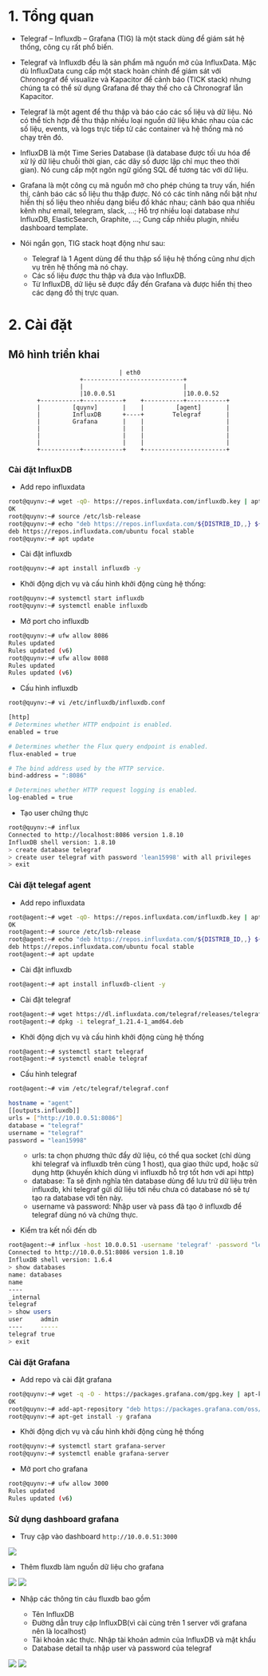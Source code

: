 # 1. Tổng quan

- Telegraf – Influxdb – Grafana (TIG)  là một stack dùng để giám sát hệ thống, công cụ rất phổ biến.

- Telegraf và Influxdb đều là sản phẩm mã nguồn mở của InfluxData. Mặc dù InfluxData cung cấp một stack hoàn chỉnh để giám sát với Chronograf để visualize và Kapacitor để cảnh báo (TICK stack) nhưng chúng ta có thể sử dụng Grafana để thay thế cho cả Chronograf lẫn Kapacitor.

- Telegraf là một agent để thu thập và báo cáo các số liệu và dữ liệu. Nó có thể tích hợp để thu thập nhiều loại nguồn dữ liệu khác nhau của các số liệu, events, và logs trực tiếp từ các container và hệ thống mà nó chạy trên đó.

- InfluxDB là một Time Series Database (là database được tối ưu hóa để xử lý dữ liệu chuỗi thời gian, các dãy số được lập chỉ mục theo thời gian). Nó cung cấp một ngôn ngữ giống SQL để tương tác với dữ liệu.

- Grafana là một công cụ mã nguồn mở cho phép chúng ta truy vấn, hiển thị, cảnh báo các số liệu thu thập được. Nó có các tính năng nổi bật như hiển thị số liệu theo nhiều dạng biểu đồ khác nhau; cảnh báo qua nhiều kênh như email, telegram, slack, …; Hỗ trợ nhiều loại database như InfluxDB, ElasticSearch, Graphite, …; Cung cấp nhiều plugin, nhiều dashboard template.

- Nói ngắn gọn, TIG stack hoạt động như sau:

<ul>
<ul>
<li> Telegraf là 1 Agent dùng để thu thập số liệu hệ thống cũng như dịch vụ trên hệ thống mà nó chạy.
<li> Các số liệu được thu thập và đưa vào InfluxDB.
<li> Từ InfluxDB, dữ liệu sẽ được đẩy đến Grafana và được hiển thị theo các dạng đồ thị trực quan.
</ul>
</ul>

# 2. Cài đặt

## Mô hình triển khai

                                   | eth0
                        +----------------------------+
                        |                            |                           
                        |10.0.0.51                   |10.0.0.52                  
            +-----------+-----------+    +-----------+-----------+   
            |         [quynv]       |    |         [agent]       |   
            |         InfluxDB      +----+        Telegraf       |
            |         Grafana       |    |                       |   
            |                       |    |                       |  
            |                       |    |                       |   
            |                       |    |                       | 
            +-----------+-----------+    +-----------------------+


### Cài đặt InfluxDB

- Add repo influxdata

```sh
root@quynv:~# wget -qO- https://repos.influxdata.com/influxdb.key | apt-key add -
OK
root@quynv:~# source /etc/lsb-release
root@quynv:~# echo "deb https://repos.influxdata.com/${DISTRIB_ID,,} ${DISTRIB_CODENAME} stable" | tee /etc/apt/sources.list.d/influxdb.list
deb https://repos.influxdata.com/ubuntu focal stable
root@quynv:~# apt update 
```

- Cài đặt influxdb

```sh
root@quynv:~# apt install influxdb -y
```

- Khởi động dịch vụ và cấu hình khởi động cùng hệ thống:


```sh
root@quynv:~# systemctl start influxdb
root@quynv:~# systemctl enable influxdb
```

- Mở port cho influxdb

```sh
root@quynv:~# ufw allow 8086
Rules updated
Rules updated (v6)
root@quynv:~# ufw allow 8088
Rules updated
Rules updated (v6)
```

- Cấu hình influxdb

```sh
root@quynv:~# vi /etc/influxdb/influxdb.conf

[http]
# Determines whether HTTP endpoint is enabled.
enabled = true

# Determines whether the Flux query endpoint is enabled.
flux-enabled = true

# The bind address used by the HTTP service.
bind-address = ":8086"

# Determines whether HTTP request logging is enabled.
log-enabled = true
```

- Tạo user chứng thực

```sh
root@quynv:~# influx
Connected to http://localhost:8086 version 1.8.10
InfluxDB shell version: 1.8.10
> create database telegraf
> create user telegraf with password 'lean15998' with all privileges
> exit
```

### Cài đặt telegaf agent


- Add repo influxdata

```sh
root@agent:~# wget -qO- https://repos.influxdata.com/influxdb.key | apt-key add -
OK
root@agent:~# source /etc/lsb-release
root@agent:~# echo "deb https://repos.influxdata.com/${DISTRIB_ID,,} ${DISTRIB_CODENAME} stable" | tee /etc/apt/sources.list.d/influxdb.list
deb https://repos.influxdata.com/ubuntu focal stable
root@agent:~# apt update 
```

- Cài đặt influxdb

```sh
root@agent:~# apt install influxdb-client -y
```

- Cài đặt telegraf

```sh
root@agent:~# wget https://dl.influxdata.com/telegraf/releases/telegraf_1.21.4-1_amd64.deb
root@agent:~# dpkg -i telegraf_1.21.4-1_amd64.deb
```
- Khởi động dịch vụ và cấu hình khởi động cùng hệ thống

```sh
root@agent:~# systemctl start telegraf
root@agent:~# systemctl enable telegraf
```


- Cấu hình telegraf

```sh
root@agent:~# vim /etc/telegraf/telegraf.conf

hostname = "agent"
[[outputs.influxdb]] 
urls = ["http://10.0.0.51:8086"]
database = "telegraf"
username = "telegraf"
password = "lean15998"

```
<ul>
  <ul>
<li> urls: ta chọn phương thức đẩy dữ liệu, có thể qua socket (chỉ dùng khi telegraf và influxdb trên cùng 1 host), qua giao thức upd, hoặc sử dụng http (khuyến khích dùng vì influxdb hỗ trợ tốt hơn với api http)
<li> database: Ta sẽ định nghĩa tên database dùng để lưu trữ dữ liệu trên influxdb, khi telegraf gửi dữ liệu tới nếu chưa có database nó sẽ tự tạo ra database với tên này.
<li> username và password: Nhập user và pass đã tạo ở influxdb để telegraf dùng nó và chứng thực.
  </ul>
  </ul>
  
- Kiểm tra kết nối đến db

```sh
root@agent:~# influx -host 10.0.0.51 -username 'telegraf' -password "lean15998"
Connected to http://10.0.0.51:8086 version 1.8.10
InfluxDB shell version: 1.6.4
> show databases
name: databases
name
----
_internal
telegraf
> show users
user     admin
----     -----
telegraf true
> exit
```
  
### Cài đặt Grafana

- Add repo và cài đặt grafana

```sh
root@quynv:~# wget -q -O - https://packages.grafana.com/gpg.key | apt-key add -
OK
root@quynv:~# add-apt-repository "deb https://packages.grafana.com/oss/deb stable main"
root@quynv:~# apt-get install -y grafana
```
  
- Khởi động dịch vụ và cấu hình khởi động cùng hệ thống  
  
```sh
root@quynv:~# systemctl start grafana-server
root@quynv:~# systemctl enable grafana-server
```
  
- Mở port cho grafana

```sh
root@quynv:~# ufw allow 3000
Rules updated
Rules updated (v6)
```

### Sử dụng dashboard grafana

- Truy cập vào dashboard `http://10.0.0.51:3000`

<img src="https://github.com/lean15998/TIG-Stack/blob/main/image/01.png">

- Thêm fluxdb làm nguồn dữ liệu cho grafana

<img src="https://github.com/lean15998/TIG-Stack/blob/main/image/02.png">

<img src="https://github.com/lean15998/TIG-Stack/blob/main/image/03.png">

- Nhập các thông tin cảu fluxdb bao gồm

<ul>
  <ul>
    <li> Tên InfluxDB
    <li> Đường dẫn truy cập InfluxDB(vì cài cùng trên 1 server với grafana nên là localhost)
    <li> Tài khoản xác thực. Nhập tài khoản admin của InfluxDB và mật khẩu
    <li> Database detail ta nhập user và password của telegraf
      </ul>
  </ul>

<img src="https://github.com/lean15998/TIG-Stack/blob/main/image/04.png">
<img src="https://github.com/lean15998/TIG-Stack/blob/main/image/05.png">
  
  
  
  
